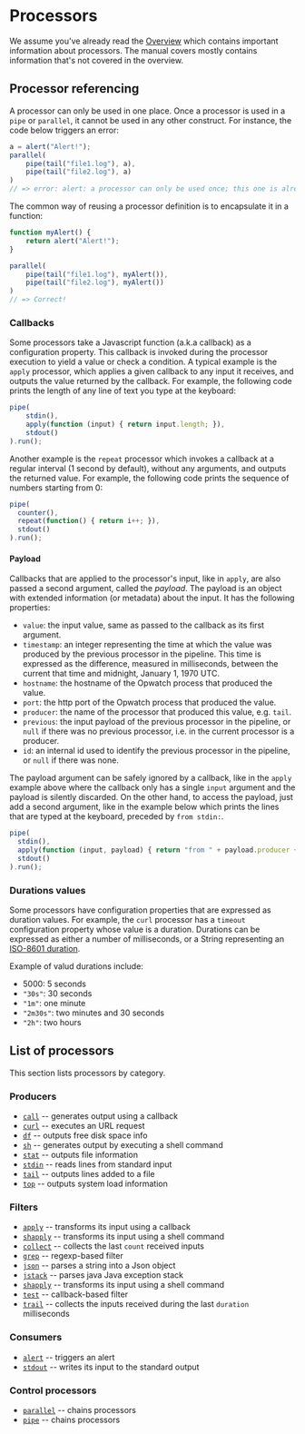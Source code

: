 # Processors

We assume you've already read the [Overview](../../overview.md) which contains important information about processors.
The manual covers mostly contains information that's not covered in the overview.

## Processor referencing

A processor can only be used in one place. Once a processor is used in a `pipe` or `parallel`, it cannot be 
used in any other construct. For instance, the code below triggers an error:

```js
a = alert("Alert!");
parallel(
	pipe(tail("file1.log"), a),
	pipe(tail("file2.log"), a)
)
// => error: alert: a processor can only be used once; this one is already used in pipe
```

The common way of reusing a processor definition is to encapsulate it in a function:

```js
function myAlert() {
	return alert("Alert!");
}

parallel(
	pipe(tail("file1.log"), myAlert()),
	pipe(tail("file2.log"), myAlert())
)
// => Correct!
```

### Callbacks

Some processors take a Javascript function (a.k.a callback) as a configuration property. This callback is
invoked during the processor execution to yield a value or check a condition. A typical example is the `apply` 
processor, which applies a given callback to any input it receives, and outputs the value returned by the callback. 
For example, the following code prints the length of any line of text you type at the keyboard:

```js
pipe(
	stdin(), 
	apply(function (input) { return input.length; }), 
	stdout()
).run();
```
Another example is the `repeat` processor which invokes a callback at a regular interval (1 second by default),
without any arguments, and outputs the returned value. For example, the following code prints the sequence of numbers
starting from 0:

```js
pipe(
  counter(),
  repeat(function() { return i++; }),
  stdout()
).run();
```

#### Payload

Callbacks that are applied to the processor's input, like in `apply`, are also passed a second argument, called
the *payload*. The payload is an object with extended information (or metadata) about the input. It has the following 
properties:

* `value`: the input value, same as passed to the callback as its first argument.
* `timestamp`: an integer representing the time at which the value was produced by the previous processor in the pipeline.
  This time is expressed as the difference, measured in milliseconds, between the current that time and midnight, 
  January 1, 1970 UTC.
* `hostname`: the hostname of the Opwatch process that produced the value.
* `port`: the http port of the Opwatch process that produced the value.
* `producer`: the name of the processor that produced this value, e.g. `tail`.
* `previous`: the input payload of the previous processor in the pipeline, or `null` if there was no previous
  processor, i.e. in the current processor is a producer.
* `id`: an internal id used to identify the previous processor in the pipeline, or `null` if there was none.

The payload argument can be safely ignored by a callback, like in the `apply` example above where the callback only 
has a single `input` argument and the payload is silently discarded. On the other hand, to access the payload, 
just add a second argument, like in the example below which prints the lines that are typed at the keyboard, 
preceded by `from stdin:`.  

```js
pipe(
  stdin(), 
  apply(function (input, payload) { return "from " + payload.producer + ": " + input; }), 
  stdout()
).run();
```

### Durations values

Some processors have configuration properties that are expressed as duration values. For example, the `curl` processor
has a `timeout` configuration property whose value is a duration. Durations can be expressed as either a number of 
milliseconds, or a String representing an [ISO-8601 duration](https://en.wikipedia.org/wiki/ISO_8601#Durations).

Example of valud durations include:

* 5000: 5 seconds
* `"30s"`: 30 seconds
* `"1m"`: one minute
* `"2m30s"`: two minutes and 30 seconds
* `"2h"`: two hours 

## List of processors

This section lists processors by category.

### Producers

* [`call`](call.md) -- generates output using a callback
* [`curl`](curl.md) -- executes an URL request
* [`df`](df.md) -- outputs free disk space info
* [`sh`](sh.md) -- generates output by executing a shell command
* [`stat`](stat.md) -- outputs file information
* [`stdin`](stdin.md) -- reads lines from standard input
* [`tail`](tail.md) -- outputs lines added to a file
* [`top`](top.md) -- outputs system load information

### Filters

* [`apply`](apply.md) -- transforms its input using a callback
* [`shapply`](shapply.md) -- transforms its input using a shell command
* [`collect`](collect.md) -- collects the last `count` received inputs
* [`grep`](grep.md) -- regexp-based filter
* [`json`](json.md) -- parses a string into a Json object
* [`jstack`](jstack.md) -- parses java Java exception stack
* [`shapply`](shapply.md) -- transforms its input using a shell command
* [`test`](test.md) -- callback-based filter
* [`trail`](trail.md) -- collects the inputs received during the last `duration` milliseconds

### Consumers

* [`alert`](alert.md) -- triggers an alert
* [`stdout`](stdout.md) -- writes its input to the standard output

### Control processors

* [`parallel`](parallel.md) -- chains processors
* [`pipe`](pipe.md) -- chains processors
